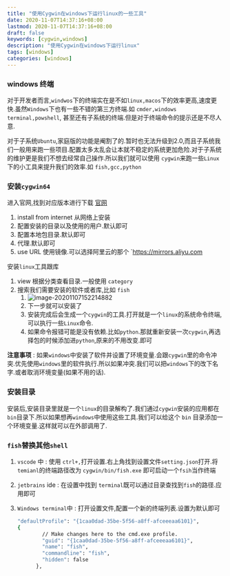 ```yaml
---
title: "使用Cygwin在windows下运行linux的一些工具"
date: 2020-11-07T14:37:16+08:00
lastmod: 2020-11-07T14:37:16+08:00
draft: false
keywords: [cygwin,windows]
description: "使用Cygwin在windows下运行linux"
tags: [windows]
categories: [windows]
---
```


### windows 终端

对于开发者而言,`windwos`下的终端实在是不如`linux,macos`下的效率更高,速度更快.虽然`Windows`下也有一些不错的第三方终端.如 `cmder,windows terminal,powshell`, 甚至还有子系统的终端.但是对于终端命令的提示还是不尽人意.

对于子系统`Ubuntu`,家庭版的功能是阉割了的.暂时也无法升级到2.0,而且子系统我们一般用来跑一些项目.配置太多太乱会让本就不稳定的系统更加危险.对于子系统的维护更是我们不想去经常自己操作.所以我们就可以使用 `cygwin`来跑一些`Linux`下的小工具来提升我们的效率.如 `fish,gcc,python`

### 安装`cygwin64`

进入官网,找到对应版本进行下载 [官网](http://www.cygwin.com/)

1. install  from internet  从网络上安装
2. 配置安装的目录以及使用的用户.默认即可
3. 配置本地包目录.默认即可
4. 代理.默认即可
5. use URL 使用镜像.可以选择阿里云的那个 `https://mirrors.aliyu.com

安装`linux`工具跟库

1. view 根据分类查看目录.一般使用 `category`
2. 搜索我们需要安装的软件或者库,比如 `fish`
   1. ![image-20201107152214882](https://cdn.jsdelivr.net/gh/ayuayue/cdn/img/20201107152223.png)
   2. 下一步就可以安装了
   3. 安装完成后会生成一个`cygwin`的工具.打开就是一个`linux`的系统命令终端,可以执行一些`Linux`命令.
   4. 如果命令报错可能是没有依赖.比如`python`.那就重新安装一次`cygwin`,再选择包的时候添加进`python`,原来的不用改变.即可

**注意事项** : 如果`windows`中安装了软件并设置了环境变量.会跟`cygwin`里的命令冲突.优先使用`windows`里的软件执行.所以如果冲突.我们可以把`windows`下的改下名字.或者取消环境变量(如果不用的话).

### 安装目录

安装后,安装目录里就是一个`linux`的目录解构了.我们通过`cygwin`安装的应用都在 `bin`目录下.所以如果想再`windows`中使用这些工具.我们可以给这个 `bin` 目录添加一个环境变量.这样就可以在外部调用了.

### `fish`替换其他`shell`

1. `vscode` 中 : 使用 `ctrl+,`打开设置.右上角找到设置文件`setting.json`打开.将 `temianl`的终端路径改为 `cygwin/bin/fish.exe` 即可启动一个`fsih`当作终端

2. `jetbrains` ide : 在设置中找到 `terminal`既可以通过目录查找到`fish`的路径.应用即可

3. `Windows terminal`中 : 打开设置文件,配置一个新的终端列表.设置为默认即可

   ```bash
   "defaultProfile": "{1caa0dad-35be-5f56-a8ff-afceeeaa6101}",
   {
           // Make changes here to the cmd.exe profile.
           "guid": "{1caa0dad-35be-5f56-a8ff-afceeeaa6101}",
           "name": "fish",
           "commandline": "fish",
           "hidden": false
         },
   ```

   